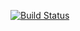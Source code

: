 [![Build Status](https://drone.kanatakita.com/api/badges/ShotaKitazawa/tabemap-api/status.svg)](https://drone.kanatakita.com/ShotaKitazawa/tabemap-api)
